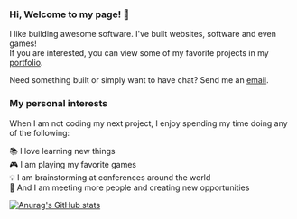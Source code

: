 ### Hi, Welcome to my page! 👋

I like building awesome software. I've built websites, software and even games!  
If you are interested, you can view some of my favorite projects in my [portfolio](https://vujable.com/#portfolio).

Need something built or simply want to have chat? Send me an [email](mailto:vukasin@nullion.com).



### My personal interests

When I am not coding my next project, I enjoy spending my time doing any of the following:

📚 I love learning new things  
🎮 I am playing my favorite games  
💡 I am brainstorming at conferences around the world  
📱 And I am meeting more people and creating new opportunities  
 
[![Anurag's GitHub stats](https://github-readme-stats.vercel.app/api?username=vujable&count_private=true&include_all_commits=true)](https://github.com/anuraghazra/github-readme-stats)
